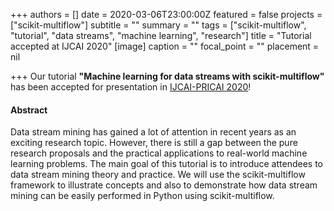 +++
authors = []
date = 2020-03-06T23:00:00Z
featured = false
projects = ["scikit-multiflow"]
subtitle = ""
summary = ""
tags = ["scikit-multiflow", "tutorial", "data streams", "machine learning", "research"]
title = "Tutorial accepted at IJCAI 2020"
[image]
caption = ""
focal_point = ""
placement = nil

+++
Our tutorial **"Machine learning for data streams with scikit-multiflow"** has been accepted for presentation in [IJCAI-PRICAI 2020](https://ijcai20.org/)!

#### Abstract

Data stream mining has gained a lot of attention in recent years as an exciting research topic. However, there is still a gap between the pure research proposals and the practical applications to real-world machine learning problems. The main goal of this tutorial is to introduce attendees to data stream mining theory and practice. We will use the scikit-multiflow framework to illustrate concepts and also to demonstrate how data stream mining can be easily performed in Python using scikit-multiflow.